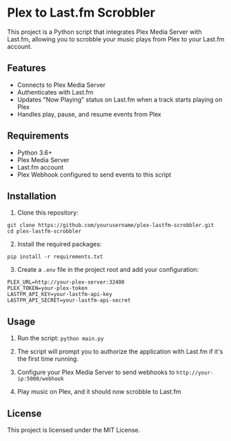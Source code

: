 # Plex to Last.fm Scrobbler

This project is a Python script that integrates Plex Media Server with Last.fm, allowing you to scrobble your music plays from Plex to your Last.fm account.

## Features

- Connects to Plex Media Server
- Authenticates with Last.fm
- Updates "Now Playing" status on Last.fm when a track starts playing on Plex
- Handles play, pause, and resume events from Plex

## Requirements

- Python 3.6+
- Plex Media Server
- Last.fm account
- Plex Webhook configured to send events to this script

## Installation

1. Clone this repository:
```
git clone https://github.com/yourusername/plex-lastfm-scrobbler.git
cd plex-lastfm-scrobbler
```

2. Install the required packages:
```
pip install -r requirements.txt
```

3. Create a `.env` file in the project root and add your configuration:
```
PLEX_URL=http://your-plex-server:32400
PLEX_TOKEN=your-plex-token
LASTFM_API_KEY=your-lastfm-api-key
LASTFM_API_SECRET=your-lastfm-api-secret
```

## Usage

1. Run the script:
```python main.py```

2. The script will prompt you to authorize the application with Last.fm if it's the first time running.

3. Configure your Plex Media Server to send webhooks to `http://your-ip:5000/webhook`

4. Play music on Plex, and it should now scrobble to Last.fm

## License

This project is licensed under the MIT License.
